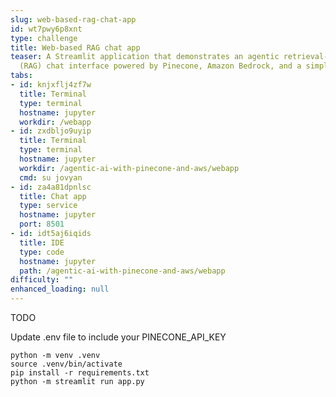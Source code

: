```yaml
---
slug: web-based-rag-chat-app
id: wt7pwy6p8xnt
type: challenge
title: Web-based RAG chat app
teaser: A Streamlit application that demonstrates an agentic retrieval-augmented generation
  (RAG) chat interface powered by Pinecone, Amazon Bedrock, and a simple web search.
tabs:
- id: knjxflj4zf7w
  title: Terminal
  type: terminal
  hostname: jupyter
  workdir: /webapp
- id: zxdbljo9uyip
  title: Terminal
  type: terminal
  hostname: jupyter
  workdir: /agentic-ai-with-pinecone-and-aws/webapp
  cmd: su jovyan
- id: za4a81dpnlsc
  title: Chat app
  type: service
  hostname: jupyter
  port: 8501
- id: idt5aj6iqids
  title: IDE
  type: code
  hostname: jupyter
  path: /agentic-ai-with-pinecone-and-aws/webapp
difficulty: ""
enhanced_loading: null
---
```

TODO

Update .env file to include your PINECONE_API_KEY

```
python -m venv .venv
source .venv/bin/activate
pip install -r requirements.txt
python -m streamlit run app.py
```
